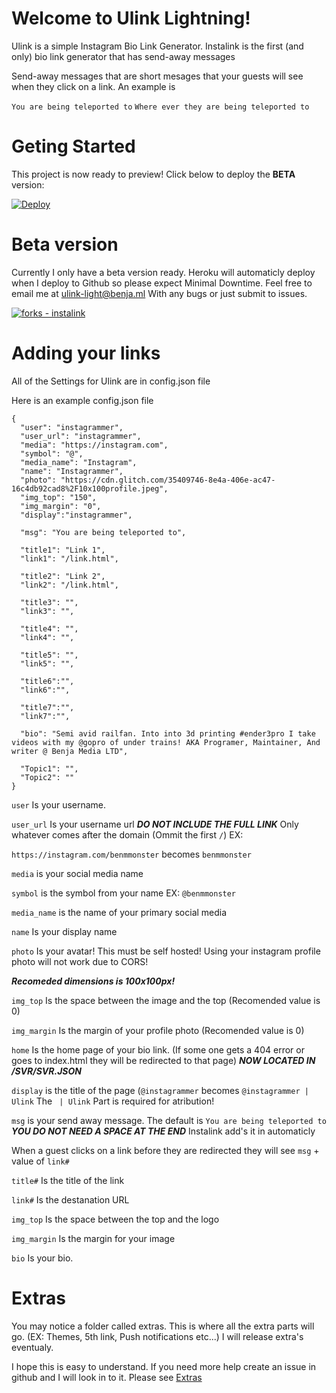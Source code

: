 # Welcome to Ulink Lightning!

Ulink is a simple Instagram Bio Link Generator. Instalink is the first (and only) bio link generator that has send-away messages

Send-away messages that are short mesages that your guests will see when they click on a link. An example is

`You are being teleported to` `Where ever they are being teleported to`

# Geting Started

This project is now ready to preview! Click below to deploy the **BETA** version:

[![Deploy](https://www.herokucdn.com/deploy/button.svg)](https://dashboard.heroku.com/new?template=https%3A%2F%2Fgithub.com%2Fbenja-media%2FUlink-lightning)


# Beta version

Currently I only have a beta version ready. Heroku will automaticly deploy when I deploy to Github so please expect Minimal Downtime. Feel free to email me at <ulink-light@benja.ml> With any bugs or just submit to issues.


[![forks - instalink](https://img.shields.io/github/forks/benja-media/ulink-lightning?style=social)](https://github.com/Benja-media/Ulink/network/members)
# Adding your links

All of the Settings for Ulink are in config.json file

Here is an example config.json file


```
{
  "user": "instagrammer",
  "user_url": "instagrammer",
  "media": "https://instagram.com",
  "symbol": "@",
  "media_name": "Instagram",
  "name": "Instagrammer",
  "photo": "https://cdn.glitch.com/35409746-8e4a-406e-ac47-16c4db92cad8%2F10x100profile.jpeg",
  "img_top": "150",
  "img_margin": "0",
  "display":"instagrammer",

  "msg": "You are being teleported to",

  "title1": "Link 1",
  "link1": "/link.html",

  "title2": "Link 2",
  "link2": "/link.html",

  "title3": "",
  "link3": "",

  "title4": "",
  "link4": "",

  "title5": "",
  "link5": "",
  
  "title6":"",
  "link6":"",
  
  "title7":"",
  "link7":"",

  "bio": "Semi avid railfan. Into into 3d printing #ender3pro I take videos with my @gopro of under trains! AKA Programer, Maintainer, And writer @ Benja Media LTD",

  "Topic1": "",
  "Topic2": ""
}
```

`user` Is your username.

`user_url` Is your username url **_DO NOT INCLUDE THE FULL LINK_** Only whatever comes after the domain (Ommit the first `/`) EX:

`https://instagram.com/benmmonster` becomes `benmmonster`

`media` is your social media name

`symbol` is the symbol from your name EX: `@benmmonster`

`media_name` is the name of your primary social media

`name` Is your display name

`photo` Is your avatar! This must be self hosted! Using your instagram profile photo will not work due to CORS!

***Recomeded dimensions is 100x100px!***

`img_top` Is the space between the image and the top (Recomended value is 0)

`img_margin` Is the margin of your profile photo (Recomended value is 0)

`home` Is the home page of your bio link. (If some one gets a 404 error or goes to index.html they will be redirected to that page)
***NOW LOCATED IN /SVR/SVR.JSON***

`display` is the title of the page (`@instagrammer` becomes `@instagrammer | Ulink` The ` | Ulink` Part is required for atribution!

`msg` is your send away message. The default is `You are being teleported to` **_YOU DO NOT NEED A SPACE AT THE END_** Instalink add's it in automaticly

When a guest clicks on a link before they are redirected they will see `msg` + value of `link#`

`title#` Is the title of the link

`link#` Is the destanation URL

`img_top` Is the space between the top and the logo

`img_margin` Is the margin for your image

`bio` Is your bio.


# Extras

You may notice a folder called extras. This is where all the extra parts will go. (EX: Themes, 5th link, Push notifications etc...) I will release extra's eventualy.

I hope this is easy to understand. If you need more help create an issue in github and I will look in to it. Please see [Extras](../blob/master/extras/README.md)
